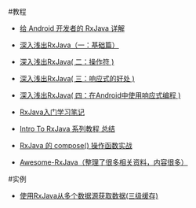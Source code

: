 #教程
- [给 Android 开发者的 RxJava 详解](http://gank.io/post/560e15be2dca930e00da1083#toc_14)

- [深入浅出RxJava（一：基础篇）](http://blog.csdn.net/lzyzsd/article/details/41833541)
- [深入浅出RxJava( 二：操作符 )](http://blog.csdn.net/lzyzsd/article/details/44094895)
- [深入浅出RxJava( 三：响应式的好处 )](http://blog.csdn.net/lzyzsd/article/details/44891933)
- [深入浅出RxJava( 四：在Android中使用响应式编程 )](http://blog.csdn.net/lzyzsd/article/details/45033611)

- [RxJava入门学习笔记](http://blog.csdn.net/aishang5wpj/article/details/51580641)

- [Intro To RxJava 系列教程 总结](http://blog.chengyunfeng.com/?p=983)
- [RxJava 的 compose() 操作函数实战](http://blog.chengyunfeng.com/?p=987)

- [Awesome-RxJava（整理了很多相关资料，内容很多）](https://github.com/lzyzsd/Awesome-RxJava)

#实例

- [使用RxJava从多个数据源获取数据(三级缓存)](http://www.jianshu.com/p/be084df924dc)